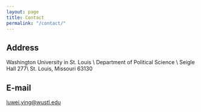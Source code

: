 ```yaml
---
layout: page
title: Contact
permalink: "/contact/"
---
```



## Address
Washington University in St. Louis \\
Department of Political Science \\
Seigle Hall 277\\
St. Louis, Missouri 63130


## E-mail
luwei.ying@wustl.edu
